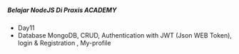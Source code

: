 ##### Belajar NodeJS Di Praxis ACADEMY 
- Day11
- Database MongoDB, CRUD, Authentication with JWT (Json WEB Token), login & Registration , My-profile 